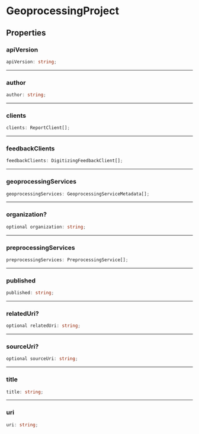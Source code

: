 # GeoprocessingProject

## Properties

### apiVersion

```ts
apiVersion: string;
```

***

### author

```ts
author: string;
```

***

### clients

```ts
clients: ReportClient[];
```

***

### feedbackClients

```ts
feedbackClients: DigitizingFeedbackClient[];
```

***

### geoprocessingServices

```ts
geoprocessingServices: GeoprocessingServiceMetadata[];
```

***

### organization?

```ts
optional organization: string;
```

***

### preprocessingServices

```ts
preprocessingServices: PreprocessingService[];
```

***

### published

```ts
published: string;
```

***

### relatedUri?

```ts
optional relatedUri: string;
```

***

### sourceUri?

```ts
optional sourceUri: string;
```

***

### title

```ts
title: string;
```

***

### uri

```ts
uri: string;
```
